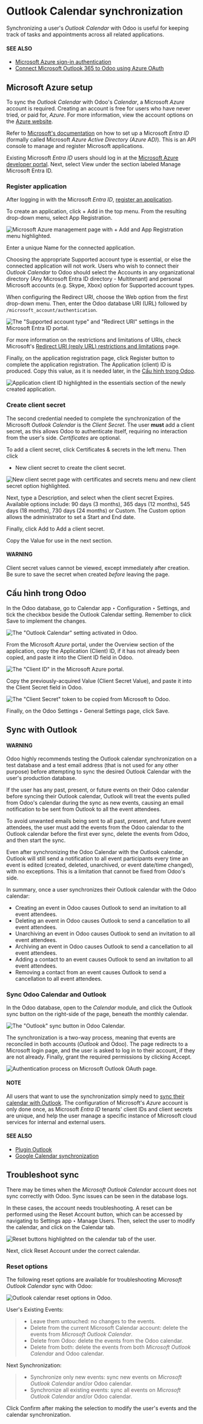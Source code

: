 # Outlook Calendar synchronization

Synchronizing a user's *Outlook Calendar* with Odoo is useful for keeping track of tasks and
appointments across all related applications.

#### SEE ALSO
- [Microsoft Azure sign-in authentication](../../general/users/azure.md)
- [Connect Microsoft Outlook 365 to Odoo using Azure OAuth](../../general/email_communication/azure_oauth.md)

## Microsoft Azure setup

To sync the *Outlook Calendar* with Odoo's *Calendar*, a Microsoft *Azure* account is required.
Creating an account is free for users who have never tried, or paid for, *Azure*. For more
information, view the account options on the [Azure website](https://azure.microsoft.com/en-us/free/?WT.mc_id=A261C142F).

Refer to [Microsoft's documentation](https://docs.microsoft.com/en-us/azure/active-directory/develop/quickstart-create-new-tenant) on how to set up a Microsoft *Entra ID* (formally called
Microsoft *Azure Active Directory (Azure AD)*). This is an API console to manage and register
Microsoft applications.

Existing Microsoft *Entra ID* users should log in at the [Microsoft Azure developer portal](https://portal.azure.com/#home). Next, select View under the section labeled
Manage Microsoft Entra ID.

### Register application

After logging in with the Microsoft *Entra ID*, [register an application](https://docs.microsoft.com/en-us/azure/active-directory/develop/quickstart-register-app).

To create an application, click + Add in the top menu. From the resulting drop-down
menu, select App Registration.

![Microsoft Azure management page with + Add and App Registration menu highlighted.](../../../_images/app-register.png)

Enter a unique Name for the connected application.

Choosing the appropriate Supported account type is essential, or else the connected
application will not work. Users who wish to connect their *Outlook Calendar* to Odoo should select
the Accounts in any organizational directory (Any Microsoft Entra ID directory -
Multitenant) and personal Microsoft accounts (e.g. Skype, Xbox) option for Supported
account types.

When configuring the Redirect URI, choose the Web option from the first
drop-down menu. Then, enter the Odoo database URI (URL) followed by
`/microsoft_account/authentication`.

![The "Supported account type" and "Redirect URI" settings in the Microsoft Entra ID portal.](../../../_images/azure-register-application.png)

For more information on the restrictions and limitations of URIs, check Microsoft's [Redirect URI
(reply URL) restrictions and limitations](https://docs.microsoft.com/en-us/azure/active-directory/develop/reply-url) page.

Finally, on the application registration page, click Register button to complete the
application registration. The Application (client) ID is produced. Copy this value, as
it is needed later, in the [Cấu hình trong Odoo](#outlook-calendar-odoo-setup).

![Application client ID highlighted in the essentials section of the newly created
application.](../../../_images/app-client-id.png)

### Create client secret

The second credential needed to complete the synchronization of the Microsoft *Outlook Calendar* is
the *Client Secret*. The user **must** add a client secret, as this allows Odoo to authenticate
itself, requiring no interaction from the user's side. *Certificates* are optional.

To add a client secret, click Certificates & secrets in the left menu. Then click
+ New client secret to create the client secret.

![New client secret page with certificates and secrets menu and new client secret option
highlighted.](../../../_images/client-secret.png)

Next, type a Description, and select when the client secret Expires.
Available options include: 90 days (3 months), 365 days (12 months),
545 days (18 months), 730 days (24 months) or Custom. The
Custom option allows the administrator to set a Start and End
date.

Finally, click Add to Add a client secret.

Copy the Value for use in the next section.

#### WARNING
Client secret values cannot be viewed, except immediately after creation. Be sure to save the
secret when created *before* leaving the page.

<a id="outlook-calendar-odoo-setup"></a>

## Cấu hình trong Odoo

In the Odoo database, go to Calendar app ‣ Configuration ‣ Settings, and tick
the checkbox beside the Outlook Calendar setting. Remember to click Save to
implement the changes.

![The "Outlook Calendar" setting activated in Odoo.](../../../_images/outlook-calendar-setting.png)

From the Microsoft *Azure* portal, under the Overview section of the application, copy
the Application (Client) ID, if it has not already been copied, and paste it into the
Client ID field in Odoo.

![The "Client ID" in the Microsoft Azure portal.](../../../_images/client-id1.png)

Copy the previously-acquired Value (Client Secret Value), and paste it into the
Client Secret field in Odoo.

![The "Client Secret" token to be copied from Microsoft to Odoo.](../../../_images/client-secret-value.png)

Finally, on the Odoo Settings ‣ General Settings page, click Save.

<a id="outlook-sync"></a>

## Sync with Outlook

#### WARNING
Odoo highly recommends testing the Outlook calendar synchronization on a test database and a
test email address (that is not used for any other purpose) before attempting to sync the
desired Outlook Calendar with the user's production database.

If the user has any past, present, or future events on their Odoo calendar before syncing their
Outlook calendar, Outlook will treat the events pulled from Odoo's calendar during the sync as
new events, causing an email notification to be sent from Outlook to all the event attendees.

To avoid unwanted emails being sent to all past, present, and future event attendees, the user
must add the events from the Odoo calendar to the Outlook calendar before the first ever sync,
delete the events from Odoo, and then start the sync.

Even after synchronizing the Odoo Calendar with the Outlook calendar, Outlook will still send a
notification to all event participants every time an event is edited (created, deleted,
unarchived, or event date/time changed), with no exceptions. This is a limitation that cannot be
fixed from Odoo's side.

In summary, once a user synchronizes their Outlook calendar with the Odoo calendar:

- Creating an event in Odoo causes Outlook to send an invitation to all event attendees.
- Deleting an event in Odoo causes Outlook to send a cancellation to all event attendees.
- Unarchiving an event in Odoo causes Outlook to send an invitation to all event attendees.
- Archiving an event in Odoo causes Outlook to send a cancellation to all event attendees.
- Adding a contact to an event causes Outlook to send an invitation to all event attendees.
- Removing a contact from an event causes Outlook to send a cancellation to all event attendees.

### Sync Odoo Calendar and Outlook

In the Odoo database, open to the *Calendar* module, and click the Outlook sync button
on the right-side of the page, beneath the monthly calendar.

![The "Outlook" sync button in Odoo Calendar.](../../../_images/outlook-sync-button.png)

The synchronization is a two-way process, meaning that events are reconciled in both accounts
(*Outlook* and Odoo). The page redirects to a Microsoft login page, and the user is asked to log in
to their account, if they are not already. Finally, grant the required permissions by clicking
Accept.

![Authentication process on Microsoft Outlook OAuth page.](../../../_images/accept-terms.png)

#### NOTE
All users that want to use the synchronization simply need to [sync their calendar with
Outlook](#outlook-sync). The configuration of Microsoft's *Azure* account is only done once, as
Microsoft *Entra ID* tenants' client IDs and client secrets are unique, and help the user manage
a specific instance of Microsoft cloud services for internal and external users.

#### SEE ALSO
- [Plugin Outlook](../../general/integrations/mail_plugins/outlook.md)
- [Google Calendar synchronization](google.md)

## Troubleshoot sync

There may be times when the *Microsoft Outlook Calendar* account does not sync correctly with Odoo.
Sync issues can be seen in the database logs.

In these cases, the account needs troubleshooting. A reset can be performed using the
Reset Account button, which can be accessed by navigating to Settings
app ‣ Manage Users. Then, select the user to modify the calendar, and click on the
Calendar tab.

![Reset buttons highlighted on the calendar tab of the user.](../../../_images/outlook-reset.png)

Next, click Reset Account under the correct calendar.

### Reset options

The following reset options are available for troubleshooting *Microsoft Outlook Calendar* sync with
Odoo:

![Outlook calendar reset options in Odoo.](../../../_images/reset-calendar1.png)

User's Existing Events:

> - Leave them untouched: no changes to the events.
> - Delete from the current Microsoft Calendar account: delete the events from *Microsoft
>   Outlook Calendar*.
> - Delete from Odoo: delete the events from the Odoo calendar.
> - Delete from both: delete the events from both *Microsoft Outlook Calendar* and Odoo
>   calendar.

Next Synchronization:

> - Synchronize only new events: sync new events on *Microsoft Outlook Calendar* and/or
>   Odoo calendar.
> - Synchronize all existing events: sync all events on *Microsoft Outlook Calendar*
>   and/or Odoo calendar.

Click Confirm after making the selection to modify the user's events and the calendar
synchronization.
